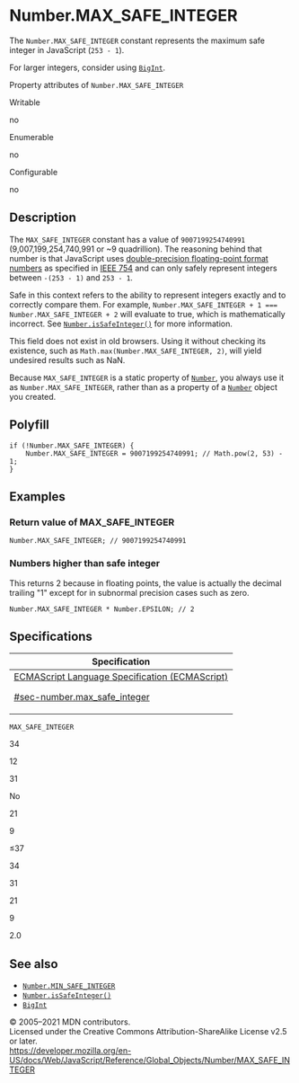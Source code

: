 # Number.MAX_SAFE_INTEGER

The `Number.MAX_SAFE_INTEGER` constant represents the maximum safe integer in JavaScript (`253 - 1`).

For larger integers, consider using [`BigInt`](../bigint).

Property attributes of `Number.MAX_SAFE_INTEGER`

Writable

no

Enumerable

no

Configurable

no

## Description

The `MAX_SAFE_INTEGER` constant has a value of `9007199254740991` (9,007,199,254,740,991 or ~9 quadrillion). The reasoning behind that number is that JavaScript uses [double-precision floating-point format numbers](https://en.wikipedia.org/wiki/Double_precision_floating-point_format) as specified in [IEEE 754](https://en.wikipedia.org/wiki/IEEE_floating_point) and can only safely represent integers between `-(253 - 1)` and `253 - 1`.

Safe in this context refers to the ability to represent integers exactly and to correctly compare them. For example, `Number.MAX_SAFE_INTEGER + 1 === Number.MAX_SAFE_INTEGER + 2` will evaluate to true, which is mathematically incorrect. See [`Number.isSafeInteger()`](issafeinteger) for more information.

This field does not exist in old browsers. Using it without checking its existence, such as `Math.max(Number.MAX_SAFE_INTEGER, 2)`, will yield undesired results such as NaN.

Because `MAX_SAFE_INTEGER` is a static property of [`Number`](../number), you always use it as `Number.MAX_SAFE_INTEGER`, rather than as a property of a [`Number`](../number) object you created.

## Polyfill

    if (!Number.MAX_SAFE_INTEGER) {
        Number.MAX_SAFE_INTEGER = 9007199254740991; // Math.pow(2, 53) - 1;
    }

## Examples

### Return value of MAX_SAFE_INTEGER

    Number.MAX_SAFE_INTEGER; // 9007199254740991

### Numbers higher than safe integer

This returns 2 because in floating points, the value is actually the decimal trailing "1" except for in subnormal precision cases such as zero.

    Number.MAX_SAFE_INTEGER * Number.EPSILON; // 2

## Specifications

<table>
<thead>
<tr class="header">
<th>Specification</th>
</tr>
</thead>
<tbody>
<tr class="odd">
<td>
<a href="https://tc39.es/ecma262/#sec-number.max_safe_integer">ECMAScript Language Specification (ECMAScript) 
<br/>

<span class="small">#sec-number.max_safe_integer</span>
</a>
</td>
</tr>
</tbody>
</table>

`MAX_SAFE_INTEGER`

34

12

31

No

21

9

≤37

34

31

21

9

2.0

## See also

-   [`Number.MIN_SAFE_INTEGER`](min_safe_integer)
-   [`Number.isSafeInteger()`](issafeinteger)
-   [`BigInt`](../bigint)

© 2005–2021 MDN contributors.  
Licensed under the Creative Commons Attribution-ShareAlike License v2.5 or later.  
<a href="https://developer.mozilla.org/en-US/docs/Web/JavaScript/Reference/Global_Objects/Number/MAX_SAFE_INTEGER" class="_attribution-link">https://developer.mozilla.org/en-US/docs/Web/JavaScript/Reference/Global_Objects/Number/MAX_SAFE_INTEGER</a>
